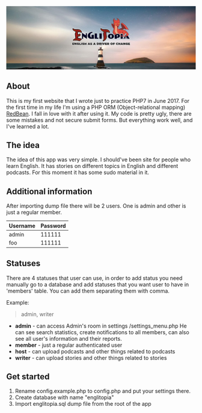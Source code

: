 <img src="https://raw.githubusercontent.com/SerhiiCho/englitopia/master/media/img/banner1.jpg" style="text-align:center">

## About

This is my first website that I wrote just to practice PHP7 in June 2017. For the first time in my life I'm using a PHP ORM (Object-relational mapping) [RedBean](https://www.redbeanphp.com/index.php). I fall in love with it after using it. My code is pretty ugly, there are some mistakes and not secure submit forms. But everything work well, and I've learned a lot.

## The idea

The idea of this app was very simple. I should've been site for people who learn English. It has stories on different topics in English and different podcasts. For this moment it has some sudo material in it.

## Additional information

After importing dump file there will be 2 users. One is admin and other is just a regular member.

| Username | Password |
|----------|----------|
|  admin   |  111111  |
|   foo    |  111111  |

## Statuses

There are 4 statuses that user can use, in order to add status you need manually go to a database and add statuses that you want user to have in 'members' table. You can add them separating them with comma.

Example:
> admin, writer

* **admin** - can access Admin's room in settings /settings_menu.php He can see search statistics, create notifications to all members, can also see all user's information and their reports.
* **member** - just a regular authenticated user
* **host** - can upload podcasts and other things related to podcasts
* **writer** - can upload stories and other things related to stories

## Get started

1. Rename config.example.php to config.php and put your settings there.
2. Create database with name "englitopia"
3. Import englitopia.sql dump file from the root of the app

